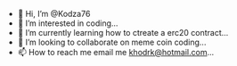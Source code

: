 - 👋 Hi, I’m @Kodza76
- 👀 I’m interested in coding...
- 🌱 I’m currently learning how to ctreate a erc20 contract...
- 💞️ I’m looking to collaborate on meme coin coding...
- 📫 How to reach me email me khodrk@hotmail.com...

<!---
Kodza76/Kodza76 is a ✨ special ✨ repository because its `README.md` (this file) appears on your GitHub profile.
You can click the Preview link to take a look at your changes.
--->
